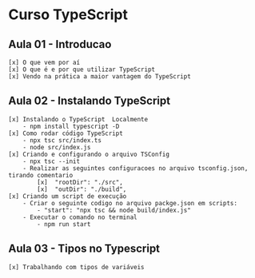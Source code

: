 # Curso TypeScript

## Aula 01 - Introducao
    [x] O que vem por aí
    [x] O que é e por que utilizar TypeScript
    [x] Vendo na prática a maior vantagem do TypeScript

## Aula 02 - Instalando TypeScript
    [x] Instalando o TypeScript  Localmente
        - npm install typescript -D
    [x] Como rodar código TypeScript
        - npx tsc src/index.ts
        - node src/index.js
    [x] Criando e configurando o arquivo TSConfig
        - npx tsc --init
        - Realizar as seguintes configuracoes no arquivo tsconfig.json, tirando comentario
            [x]  "rootDir": "./src",  
            [x]  "outDir": "./build", 
    [x] Criando um script de execução
        - Criar o seguinte codigo no arquivo packge.json em scripts:
            - "start": "npx tsc && node build/index.js"
        - Executar o comando no terminal
            - npm run start
## Aula 03 - Tipos no Typescript
    [x] Trabalhando com tipos de variáveis